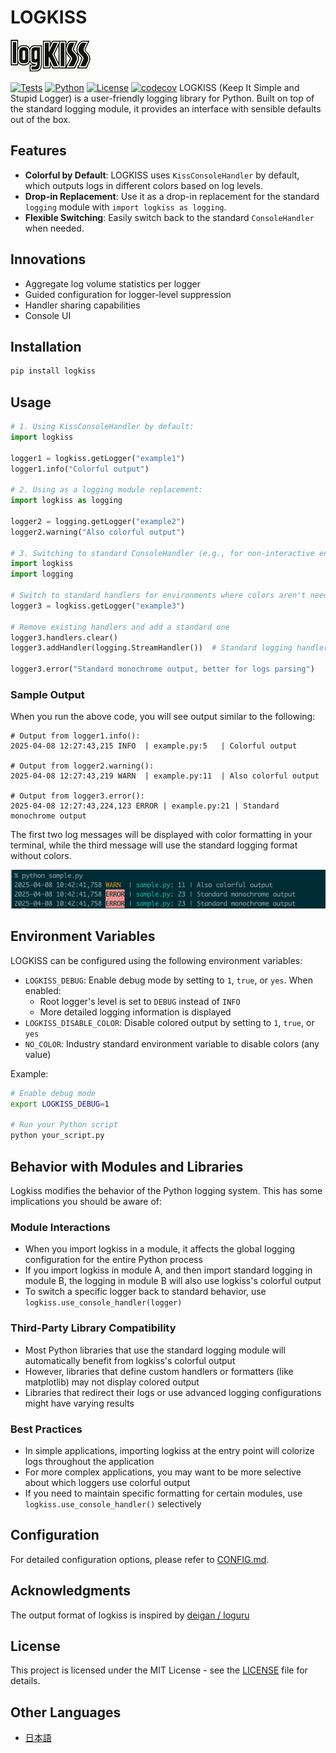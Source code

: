 # LOGKISS

![LOGKISS](docs/logkiss-logo-tiny.png)

[![Tests](https://github.com/tkykszk/logkiss/actions/workflows/test.yml/badge.svg)](https://github.com/tkykszk/logkiss/actions/workflows/test.yml) [![Python](https://img.shields.io/badge/python-3.7%20%7C%203.8%20%7C%203.9%20%7C%203.10%20%7C%203.11%20%7C%203.12-blue)](https://www.python.org/) [![License](https://img.shields.io/badge/License-MIT-blue.svg)](https://opensource.org/licenses/MIT) [![codecov](https://codecov.io/gh/tkykszk/logkiss/branch/main/graph/badge.svg)](https://codecov.io/gh/tkykszk/logkiss)
LOGKISS (Keep It Simple and Stupid Logger) is a user-friendly logging library for Python.
Built on top of the standard logging module, it provides an interface with sensible defaults out of the box.

## Features

- **Colorful by Default**: LOGKISS uses `KissConsoleHandler` by default, which outputs logs in different colors based on log levels.
- **Drop-in Replacement**: Use it as a drop-in replacement for the standard `logging` module with `import logkiss as logging`.
- **Flexible Switching**: Easily switch back to the standard `ConsoleHandler` when needed.

## Innovations

- Aggregate log volume statistics per logger
- Guided configuration for logger-level suppression
- Handler sharing capabilities
- Console UI

## Installation

```bash
pip install logkiss
```

## Usage

```python
# 1. Using KissConsoleHandler by default:
import logkiss

logger1 = logkiss.getLogger("example1")
logger1.info("Colorful output")

# 2. Using as a logging module replacement:
import logkiss as logging

logger2 = logging.getLogger("example2")
logger2.warning("Also colorful output")

# 3. Switching to standard ConsoleHandler (e.g., for non-interactive environments):
import logkiss
import logging

# Switch to standard handlers for environments where colors aren't needed (CI/CD, file output)
logger3 = logkiss.getLogger("example3")

# Remove existing handlers and add a standard one
logger3.handlers.clear()
logger3.addHandler(logging.StreamHandler())  # Standard logging handler without colors

logger3.error("Standard monochrome output, better for logs parsing")
```

### Sample Output

When you run the above code, you will see output similar to the following:

```text
# Output from logger1.info():
2025-04-08 12:27:43,215 INFO  | example.py:5   | Colorful output

# Output from logger2.warning():
2025-04-08 12:27:43,219 WARN  | example.py:11  | Also colorful output

# Output from logger3.error():
2025-04-08 12:27:43,224,123 ERROR | example.py:21 | Standard monochrome output
```

The first two log messages will be displayed with color formatting in your terminal, while the third message will use the standard logging format without colors.

![logkiss-terminal-demo](docs/logkiss-terminal-demo.png)

## Environment Variables

LOGKISS can be configured using the following environment variables:

- `LOGKISS_DEBUG`: Enable debug mode by setting to `1`, `true`, or `yes`. When enabled:
  - Root logger's level is set to `DEBUG` instead of `INFO`
  - More detailed logging information is displayed
- `LOGKISS_DISABLE_COLOR`: Disable colored output by setting to `1`, `true`, or `yes`
- `NO_COLOR`: Industry standard environment variable to disable colors (any value)

Example:

```bash
# Enable debug mode
export LOGKISS_DEBUG=1

# Run your Python script
python your_script.py
```

## Behavior with Modules and Libraries

Logkiss modifies the behavior of the Python logging system. This has some implications you should be aware of:

### Module Interactions

- When you import logkiss in a module, it affects the global logging configuration for the entire Python process
- If you import logkiss in module A, and then import standard logging in module B, the logging in module B will also use logkiss's colorful output
- To switch a specific logger back to standard behavior, use `logkiss.use_console_handler(logger)`

### Third-Party Library Compatibility

- Most Python libraries that use the standard logging module will automatically benefit from logkiss's colorful output
- However, libraries that define custom handlers or formatters (like matplotlib) may not display colored output
- Libraries that redirect their logs or use advanced logging configurations might have varying results

### Best Practices

- In simple applications, importing logkiss at the entry point will colorize logs throughout the application
- For more complex applications, you may want to be more selective about which loggers use colorful output
- If you need to maintain specific formatting for certain modules, use `logkiss.use_console_handler()` selectively

## Configuration

For detailed configuration options, please refer to [CONFIG.md](CONFIG.md).

## Acknowledgments

The output format of logkiss is inspired by [deigan / loguru](https://github.com/Delgan/loguru)

## License

This project is licensed under the MIT License - see the [LICENSE](LICENSE) file for details.

## Other Languages

- [日本語](README_JAPANESE.md)
